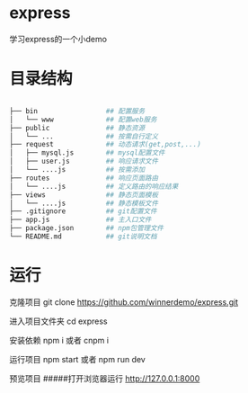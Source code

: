 # express
学习express的一个小demo

# 目录结构

```bash

├── bin                 ## 配置服务
│	└── www             ## 配置web服务
├── public              ## 静态资源
│	└── ...             ## 按需自行定义
├── request             ## 动态请求(get,post,...)
│	├── mysql.js        ## mysql配置文件
│	├── user.js         ## 响应请求文件
│	└── ....js          ## 按需添加
├── routes              ## 响应页面路由
│	└── ....js          ## 定义路由的响应结果
├── views               ## 静态页面模板
│	└── ....js          ## 静态模板文件
├── .gitignore          ## git配置文件
├── app.js              ## 主入口文件
├── package.json        ## npm包管理文件
└── README.md           ## git说明文档

```
# 运行

克隆项目
	git clone https://github.com/winnerdemo/express.git

进入项目文件夹
	cd express

安装依赖
	npm i 或者 cnpm i

运行项目
	npm start 或者 npm run dev

预览项目
	#####打开浏览器运行 http://127.0.0.1:8000
